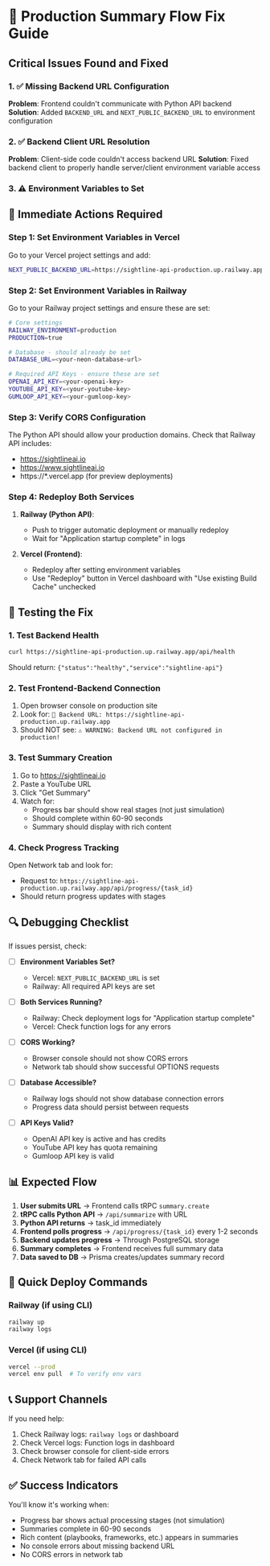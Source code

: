 # 🚨 Production Summary Flow Fix Guide

## Critical Issues Found and Fixed

### 1. ✅ Missing Backend URL Configuration
**Problem**: Frontend couldn't communicate with Python API backend
**Solution**: Added `BACKEND_URL` and `NEXT_PUBLIC_BACKEND_URL` to environment configuration

### 2. ✅ Backend Client URL Resolution  
**Problem**: Client-side code couldn't access backend URL
**Solution**: Fixed backend client to properly handle server/client environment variable access

### 3. ⚠️ Environment Variables to Set

## 🔧 Immediate Actions Required

### Step 1: Set Environment Variables in Vercel
Go to your Vercel project settings and add:
```bash
NEXT_PUBLIC_BACKEND_URL=https://sightline-api-production.up.railway.app
```

### Step 2: Set Environment Variables in Railway
Go to your Railway project settings and ensure these are set:
```bash
# Core settings
RAILWAY_ENVIRONMENT=production
PRODUCTION=true

# Database - should already be set
DATABASE_URL=<your-neon-database-url>

# Required API Keys - ensure these are set
OPENAI_API_KEY=<your-openai-key>
YOUTUBE_API_KEY=<your-youtube-key>
GUMLOOP_API_KEY=<your-gumloop-key>
```

### Step 3: Verify CORS Configuration
The Python API should allow your production domains. Check that Railway API includes:
- https://sightlineai.io
- https://www.sightlineai.io
- https://*.vercel.app (for preview deployments)

### Step 4: Redeploy Both Services
1. **Railway (Python API)**: 
   - Push to trigger automatic deployment or manually redeploy
   - Wait for "Application startup complete" in logs

2. **Vercel (Frontend)**:
   - Redeploy after setting environment variables
   - Use "Redeploy" button in Vercel dashboard with "Use existing Build Cache" unchecked

## 🧪 Testing the Fix

### 1. Test Backend Health
```bash
curl https://sightline-api-production.up.railway.app/api/health
```
Should return: `{"status":"healthy","service":"sightline-api"}`

### 2. Test Frontend-Backend Connection
1. Open browser console on production site
2. Look for: `🔗 Backend URL: https://sightline-api-production.up.railway.app`
3. Should NOT see: `⚠️ WARNING: Backend URL not configured in production!`

### 3. Test Summary Creation
1. Go to https://sightlineai.io
2. Paste a YouTube URL
3. Click "Get Summary"
4. Watch for:
   - Progress bar should show real stages (not just simulation)
   - Should complete within 60-90 seconds
   - Summary should display with rich content

### 4. Check Progress Tracking
Open Network tab and look for:
- Request to: `https://sightline-api-production.up.railway.app/api/progress/{task_id}`
- Should return progress updates with stages

## 🔍 Debugging Checklist

If issues persist, check:

- [ ] **Environment Variables Set?**
  - Vercel: `NEXT_PUBLIC_BACKEND_URL` is set
  - Railway: All required API keys are set

- [ ] **Both Services Running?**
  - Railway: Check deployment logs for "Application startup complete"
  - Vercel: Check function logs for any errors

- [ ] **CORS Working?**
  - Browser console should not show CORS errors
  - Network tab should show successful OPTIONS requests

- [ ] **Database Accessible?**
  - Railway logs should not show database connection errors
  - Progress data should persist between requests

- [ ] **API Keys Valid?**
  - OpenAI API key is active and has credits
  - YouTube API key has quota remaining
  - Gumloop API key is valid

## 📊 Expected Flow

1. **User submits URL** → Frontend calls tRPC `summary.create`
2. **tRPC calls Python API** → `/api/summarize` with URL
3. **Python API returns** → task_id immediately
4. **Frontend polls progress** → `/api/progress/{task_id}` every 1-2 seconds
5. **Backend updates progress** → Through PostgreSQL storage
6. **Summary completes** → Frontend receives full summary data
7. **Data saved to DB** → Prisma creates/updates summary record

## 🚀 Quick Deploy Commands

### Railway (if using CLI)
```bash
railway up
railway logs
```

### Vercel (if using CLI)
```bash
vercel --prod
vercel env pull  # To verify env vars
```

## 📞 Support Channels

If you need help:
1. Check Railway logs: `railway logs` or dashboard
2. Check Vercel logs: Function logs in dashboard
3. Check browser console for client-side errors
4. Check Network tab for failed API calls

## ✅ Success Indicators

You'll know it's working when:
- Progress bar shows actual processing stages (not simulation)
- Summaries complete in 60-90 seconds
- Rich content (playbooks, frameworks, etc.) appears in summaries
- No console errors about missing backend URL
- No CORS errors in network tab